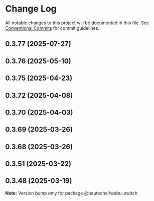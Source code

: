 # Change Log

All notable changes to this project will be documented in this file.
See [Conventional Commits](https://conventionalcommits.org) for commit guidelines.

## 0.3.77 (2025-07-27)

## 0.3.76 (2025-05-10)

## 0.3.75 (2025-04-23)

## 0.3.72 (2025-04-08)

## 0.3.70 (2025-04-03)

## 0.3.69 (2025-03-26)

## 0.3.68 (2025-03-26)

## 0.3.51 (2025-03-22)

## 0.3.48 (2025-03-19)

**Note:** Version bump only for package @hautechai/webui.switch
